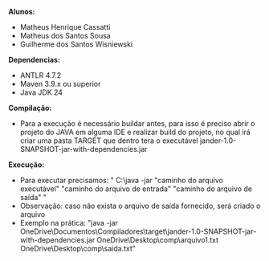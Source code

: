 **Alunos:**

- Matheus Henrique Cassatti
- Matheus dos Santos Sousa
- Guilherme dos Santos Wisniewski

**Dependencias:** 

- ANTLR 4.7.2
- Maven 3.9.x ou superior
- Java JDK 24

**Compilação:**

- Para a execução é necessário buildar antes, para isso é preciso abrir o projeto do JAVA em alguma IDE e realizar build do projeto, no qual irá criar uma pasta TARGET que dentro tera o executável jander-1.0-SNAPSHOT-jar-with-dependencies.jar

**Execução:**

- Para executar precisamos: " C:\java -jar "caminho do arquivo executável" "caminho do arquivo de entrada" "caminho do arquivo de saída"  "
- Observação: caso não exista o arquivo de saída fornecido, será criado o arquivo
- Exemplo na prática: "java -jar OneDrive\Documentos\Compiladores\target\jander-1.0-SNAPSHOT-jar-with-dependencies.jar OneDrive\Desktop\comp\arquivo1.txt OneDrive\Desktop\comp\saida.txt"  
